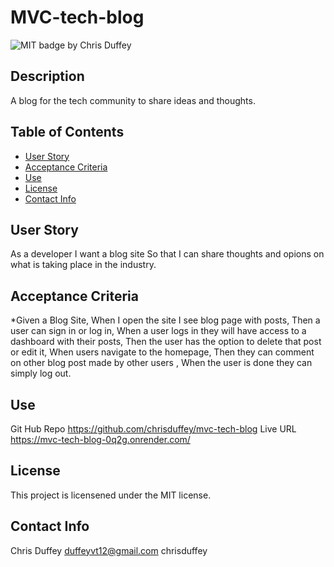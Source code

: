 # MVC-tech-blog
  ![MIT badge ](https://img.shields.io/badge/License-MIT-yellow.svg)
  by Chris Duffey
  ## Description
  A blog for the tech community to share ideas and thoughts.
  
  ## Table of Contents
  - [User Story](#user-story)
  - [Acceptance Criteria](#acceptance-criteria)
  - [Use](#use)
  - [License](#license)
  - [Contact Info](#contact-info)


  ## User Story
  As a developer I want a blog site
  So that I can share thoughts and opions on what is taking place in the industry.
  ## Acceptance Criteria
  *Given a Blog Site,
   When I open the site I see blog page with posts,
   Then a user can sign in or log in,
   When a user logs in they will have access to a dashboard with their posts, Then the user has the option to delete that post or edit it,
   When users navigate to the homepage,
   Then they can comment on other blog post made by other users ,
   When the user is done they can simply log out.
  ## Use
  Git Hub Repo
https://github.com/chrisduffey/mvc-tech-blog
  Live URL
https://mvc-tech-blog-0q2g.onrender.com/



  ## License
This project is licensened under the MIT license.
  ## Contact Info
  Chris Duffey
  duffeyvt12@gmail.com
  chrisduffey